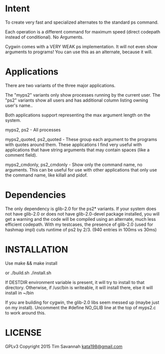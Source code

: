 
Intent
======

To create very fast and specialized alternates to the standard ps command.

Each operation is a different command for maximum speed (direct codepath instead of conditional). No Arguments.

Cygwin comes with a VERY WEAK ps implementation. It will not even show arguments to programs! You can use this as an alternate, because it will.

Applications
============


There are two variants of the three major applications.

The "myps2" variants only show processes running by the current user. The "ps2" variants show all users and has additional column listing owning user's name..

Both applications support representing the max argument length on the system.


myps2, ps2 - All processes

myps2_quoted, ps2_quoted - These group each argument to the programs with quotes around them. These applications I find very useful with applications that have string arguments that may contain spaces (like a comment field).

myps2_cmdonly, ps2_cmdonly - Show only the command name, no arguments. This can be useful for use with other applications that only use the command name, like killall and pidof.


Dependencies
============

The only dependency is glib-2.0 for the ps2\* variants. If your system does not have glib-2.0 or does not have glib-2.0-devel package installed, you will get a warning and the code will be compiled using an alternate, much less efficient codepath.
With my testcases, the presence of glib-2.0 (used for hashmap impl) cuts runtime of ps2 by 2/3. (940 entries in 100ms vs 30ms)


INSTALLATION
============

Use make && make install

or
./build.sh
./install.sh


If DESTDIR environment variable is present, it will try to install to that directory. Otherwise, if /usr/bin is writeable, it will install there, else it will install in ~/bin

If you are building for cygwin, the glib-2.0 libs seem messed up (maybe just on my install). Uncomment the #define NO_GLIB line at the top of myps2.c to work around this.

LICENSE
=======

GPLv3 Copyright 2015 Tim Savannah <kata198@gmail.com>

